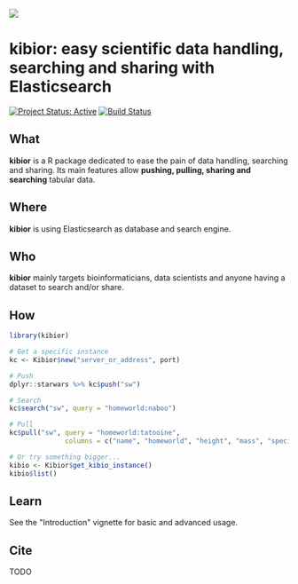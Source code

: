 

![](https://github.com/regisoc/kibior/blob/master/inst/logo/kibior.png)

# kibior: easy scientific data handling, searching and sharing with Elasticsearch

[![Project Status: Active](https://www.repostatus.org/badges/latest/active.svg)](https://www.repostatus.org/#active)
[![Build Status](https://travis-ci.com/regisoc/kibior.svg?branch=master)](https://travis-ci.com/regisoc/kibior)

## What

**kibior** is a R package dedicated to ease the pain of data handling, searching and sharing.  Its main features allow **pushing, pulling, sharing and searching** tabular data.


## Where

**kibior** is using Elasticsearch as database and search engine. 


## Who

**kibior** mainly targets bioinformaticians, data scientists and anyone having a dataset to search and/or share.


## How

```r
library(kibior)

# Get a specific instance
kc <- Kibior$new("server_or_address", port)

# Push
dplyr::starwars %>% kc$push("sw")

# Search
kc$search("sw", query = "homeworld:naboo")

# Pull
kc$pull("sw", query = "homeworld:tatooine", 
              columns = c("name", "homeworld", "height", "mass", "species"))

# Or try something bigger...
kibio <- Kibior$get_kibio_instance()
kibio$list()
```

## Learn 

See the "Introduction" vignette for basic and advanced usage.

## Cite 

TODO